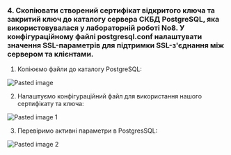 ### 4. Скопіювати створений сертифікат відкритого ключа та закритий ключ до каталогу сервера СКБД PostgreSQL, яка використовувалася у лабораторній роботі No8. У конфігураційному файлі postgresql.conf налаштувати значення SSL-параметрів для підтримки SSL-з'єднання між сервером та клієнтами.

1) Копіюємо файли до каталогу PostgreSQL:

![Pasted image](https://github.com/oleksandrblazhko/ai-191-troiak/assets/95746995/083c22aa-8744-4cdd-9357-c5f01d2a0e83)

2) Налаштуємо конфігураційний файл для використання нашого сертифікату та ключа:

![Pasted image 1](https://github.com/oleksandrblazhko/ai-191-troiak/assets/95746995/9b1d2779-7ca5-476d-a86c-a17fd4201f70)

3) Перевіримо активні параметри в PostgresSQL:

![Pasted image 2](https://github.com/oleksandrblazhko/ai-191-troiak/assets/95746995/eba65272-92dd-4c72-ab3d-0f8b35120968)
